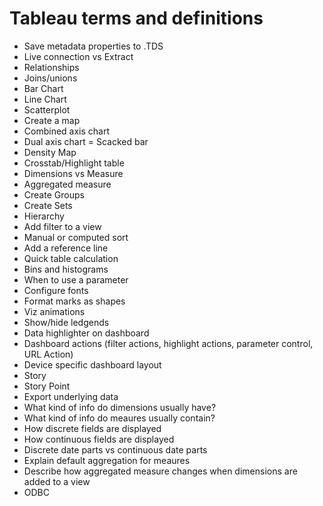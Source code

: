 # Tableau terms and definitions
- Save metadata properties to .TDS
- Live connection vs Extract
- Relationships 
- Joins/unions
- Bar Chart
- Line Chart
- Scatterplot
- Create a map
- Combined axis chart
- Dual axis chart
= Scacked bar
- Density Map
- Crosstab/Highlight table
- Dimensions vs Measure
- Aggregated measure
- Create Groups
- Create Sets
- Hierarchy
- Add filter to a view
- Manual or computed sort
- Add a reference line
- Quick table calculation
- Bins and histograms
- When to use a parameter
- Configure fonts
- Format marks as shapes
- Viz animations
- Show/hide ledgends 
- Data highlighter on dashboard
- Dashboard actions (filter actions, highlight actions, parameter control, URL Action)
- Device specific dashboard layout
- Story
- Story Point
- Export underlying data
- What kind of info do dimensions usually have?
- What kind of info do meaures usually contain?
- How discrete fields are displayed
- How continuous fields are displayed
- Discrete date parts vs continuous date parts
- Explain default aggregation for meaures
- Describe how aggregated measure changes when dimensions are added to a view
- ODBC
